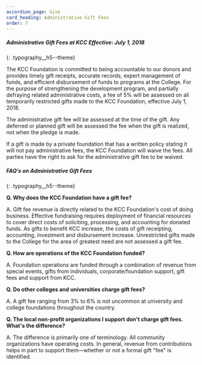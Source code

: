 ```yaml
---
accordion_page: Give
card_heading: Administrative Gift Fees
order: 7
---
```

##### Administrative Gift Fees at KCC Effective: July 1, 2018
{: .typography__h5--theme}

The KCC Foundation is committed to being accountable to our donors and provides timely gift receipts, accurate records, expert management of funds, and efficient disbursement of funds to programs at the College. For the purpose of strengthening the development program, and partially defraying related administrative costs, a fee of 5% will be assessed on all temporarily restricted gifts made to the KCC Foundation, effective July 1, 2018.

The administrative gift fee will be assessed at the time of the gift. Any deferred or planned gift will be assessed the fee when the gift is realized, not when the pledge is made.

If a gift is made by a private foundation that has a written policy stating it will not pay administrative fees, the KCC Foundation will waive the fees. All parties have the right to ask for the administrative gift fee to be waived.

##### FAQ’s on Administrative Gift Fees
{: .typography__h5--theme}

**Q. Why does the KCC Foundation have a gift fee?**

A. Gift fee revenue is directly related to the KCC Foundation's cost of doing business. Effective fundraising requires deployment of financial resources to cover direct costs of soliciting, processing, and accounting for donated funds. As gifts to benefit KCC increase, the costs of gift receipting, accounting, investment and disbursement increase. Unrestricted gifts made to the College for the area of greatest need are not assessed a gift fee.

**Q. How are operations of the KCC Foundation funded?**

A. Foundation operations are funded through a combination of revenue from special events, gifts from individuals, corporate/foundation support, gift fees and support from KCC.

**Q. Do other colleges and universities charge gift fees?**

A. A gift fee ranging from 3% to 6% is not uncommon at university and college foundations throughout the country.

**Q. The local non-profit organizations I support don't charge gift fees. What's the difference?**

A. The difference is primarily one of terminology. All community organizations have operating costs. In general, revenue from contributions helps in part to support them—whether or not a formal gift "fee" is identified.
